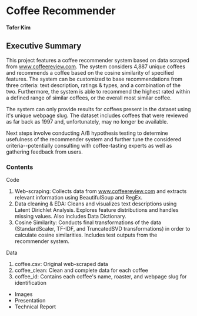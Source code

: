 # Coffee Recommender
#### Tofer Kim

## Executive Summary
   This project features a coffee recommender system based on data scraped from www.coffeereview.com. The system considers 4,887 unique coffees and recommends a coffee based on the cosine similarity of specified features. The system can be customized to base recommendations from three criteria: text description, ratings & types, and a combination of the two. Furthermore, the system is able to recommend the highest rated within a defined range of similar coffees, or the overall most similar coffee.   
    
   The system can only provide results for coffees present in the dataset using it's unique webpage slug. The dataset includes coffees that were reviewed as far back as 1997 and, unfortunately, may no longer be available.   
    
Next steps involve conducting A/B hypothesis testing to determine usefulness of the recommender system and further tune the considered criteria--potentially consulting with coffee-tasting experts as well as gathering feedback from users. 

### Contents
Code  
  1. Web-scraping: Collects data from www.coffeereview.com and extracts relevant information using BeautifulSoup and RegEx.   
  2. Data cleaning & EDA: Cleans and visualizes text descriptions using Latent Dirichlet Analysis. Explores feature distributions and handles missing values. Also includes Data Dictionary.  
  3. Cosine Similarity: Conducts final transformations of the data (StandardScaler, TF-IDF, and TruncatedSVD transformations) in order to calculate cosine similarities.  Includes test outputs from the recommender system.   
    
    
Data  
  1. coffee.csv: Original web-scraped data  
  2. coffee_clean: Clean and complete data for each coffee  
  3. coffee_id: Contains each coffee's name, roaster, and webpage slug for identification



- Images
- Presentation
- Technical Report

